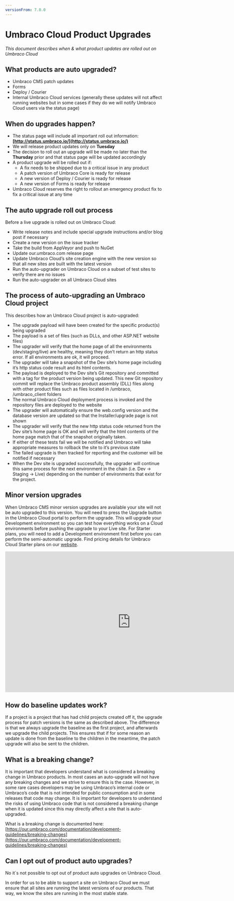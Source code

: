```yaml
---
versionFrom: 7.0.0
---
```


# Umbraco Cloud Product Upgrades

_This document describes when & what product updates are rolled out on Umbraco Cloud_

## What products are auto upgraded?

* Umbraco CMS patch updates
* Forms 
* Deploy / Courier
* Internal Umbraco Cloud services (generally these updates will not affect running websites but in some cases if they do we will notify Umbraco Cloud users via the status page)

## When do upgrades happen?

* The status page will include all important roll out information: __[http://status.umbraco.io/](http://status.umbraco.io/)__
* We will release product updates only on __Tuesday__
* The decision to roll out an upgrade will be made no later than the __Thursday__ prior and that status page will be updated accordingly
* A product upgrade will be rolled out if:
  * A fix needs to be shipped due to a critical issue in any product
  * A patch version of Umbraco Core is ready for release
  * A new version of Deploy / Courier is ready for release
  * A new version of Forms is ready for release
* Umbraco Cloud reserves the right to rollout an emergency product fix to fix a critical issue at any time

## The auto upgrade roll out process

Before a live upgrade is rolled out on Umbraco Cloud:

* Write release notes and include special upgrade instructions and/or blog post if necessary
* Create a new version on the issue tracker
* Take the build from AppVeyor and push to NuGet
* Update our.umbraco.com release page
* Update Umbraco Cloud’s site creation engine with the new version so that all new sites are built with the latest version  
* Run the auto-upgrader on Umbraco Cloud on a subset of test sites to verify there are no issues
* Run the auto-upgrader on all Umbraco Cloud sites

## The process of auto-upgrading an Umbraco Cloud project

This describes how an Umbraco Cloud project is auto-upgraded:

* The upgrade payload will have been created for the specific product(s) being upgraded
* The payload is a set of files (such as DLLs, and other ASP.NET website files)
* The upgrader will verify that the home page of all the environments (dev/staging/live) are healthy, meaning they don’t return an http status error. If all environments are ok, it will proceed.
* The upgrader will take a snapshot of the Dev site’s home page including it’s http status code result and its html contents. 
* The payload is deployed to the Dev site’s Git repository and committed with a tag for the product version being updated. This new Git repository commit will replace the Umbraco product assembly (DLL) files along with other product files such as files located in /umbraco, /umbraco_client folders
* The normal Umbraco Cloud deployment process is invoked and the repository files are deployed to the website
* The upgrader will automatically ensure the web.config version and the database version are updated so that the Installer/upgrade page is not shown
* The upgrader will verify that the new http status code returned from the Dev site’s home page is OK and will verify that the html contents of the home page match that of the snapshot originally taken. 
* If either of these tests fail we will be notified and Umbraco will take appropriate measures to rollback the site to it’s previous state
* The failed upgrade is then tracked for reporting and the customer will be notified if necessary
* When the Dev site is upgraded successfully, the upgrader will continue this same process for the next environment in the chain (i.e. Dev -> Staging -> Live) depending on the number of environments that exist for the project.

## Minor version upgrades

When Umbraco CMS minor version upgrades are available your site will not be auto upgraded to this version. You will need to press the Upgrade button in the Umbraco Cloud portal to perform the upgrade. This will upgrade your Development environment so you can test how everything works on a Cloud environments before pushing the upgrade to your Live site. For Starter plans, you will need to add a Development environment first before you can perform the semi-automatic upgrade. Find pricing details for Umbraco Cloud Starter plans on our [website](https://umbraco.com/pricing/).

<iframe width="800" height="450" src="https://www.youtube.com/embed/BK9q4FHI2sU?rel=0" frameborder="0" allow="autoplay; encrypted-media" allowfullscreen></iframe>

## How do baseline updates work?

If a project is a project that has had child projects created off it, the upgrade process for patch versions is the same as described above. The difference is that we always upgrade the baseline as the first project, and afterwards we upgrade the child projects. This ensures that if for some reason an update is done from the baseline to the children in the meantime, the patch upgrade will also be sent to the children.

## What is a breaking change?
It is important that developers understand what is considered a breaking change in Umbraco products. In most cases an auto-upgrade will not have any breaking changes and we strive to ensure this is the case. However, in some rare cases developers may be using Umbraco’s internal code or Umbraco’s code that is not intended for public consumption and in some releases that code may change. It is important for developers to understand the risks of using Umbraco code that is not considered a breaking change when it is updated since this may directly affect a site that is auto-upgraded. 

What is a breaking change is documented here: [https://our.umbraco.com/documentation/development-guidelines/breaking-changes](https://our.umbraco.com/documentation/development-guidelines/breaking-changes)

## Can I opt out of product auto upgrades?

No it´s not possible to opt out of product auto upgrades on Umbraco Cloud. 

In order for us to be able to support a site on Umbraco Cloud we must ensure that all sites are running the latest versions of our products. That way, we know the sites are running in the most stable state.
